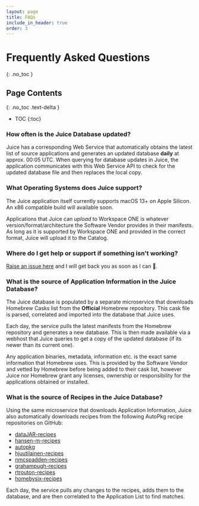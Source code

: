 ```yaml
---
layout: page
title: FAQs
include_in_header: true
order: 3
---
```


# Frequently Asked Questions
{: .no_toc }

## Page Contents
{: .no_toc .text-delta }

* TOC
{:toc}




### How often is the Juice Database updated?
Juice has a corresponding Web Service that automatically obtains the latest list of source applications and generates an updated database **daily** at approx. 00:05 UTC.
When querying for database updates in Juice, the application communicates with this Web Service API to check for the updated database file and then replaces the local copy.

### What Operating Systems does Juice support?
The Juice application itself currently supports macOS 13+ on Apple Silicon. An x86 compatible build will available soon.

Applications that Juice can *upload* to Workspace ONE is whatever version/format/architecture the Software Vendor provides in their manifests. As long as it is supported by Workspace ONE and provided in the correct format, Juice will upload it to the Catalog.  

### Where do I get help or support if something isn't working?

[Raise an issue here](https://github.com/tbwfdu/Juice/issues) and I will get back you as soon as I can 🐛.

### What is the source of Application Information in the Juice Database?

The Juice database is populated by a separate microservice that downloads Homebrew Casks list from the **Official** Homebrew repository. This cask file is parsed, correlated and imported into the database that Juice uses.

Each day, the service pulls the latest manifests from the Homebrew repository and generates a new database. This is then made available via a webhost that Juice queries to get a copy of the updated database (if its newer than its current one).

Any application binaries, metadata, information etc. is the exact same information that Homebrew uses. This is provided by the Software Vendor and vetted by Homebrew before being added to their cask list, however Juice nor Homebrew grant any licenses, ownership or responsibility for the applications obtained or installed.

### What is the source of Recipes in the Juice Database?

Using the same microservice that downloads Application Information, Juice also automatically downloads recipes from the following AutoPkg recipe repositories on GitHub:

- [dataJAR-recipes](https://github.com/autopkg/dataJAR-recipes)
- [hansen-m-recipes](https://github.com/autopkg/hansen-m-recipes)
- [autopkg](https://github.com/autopkg/recipes)
- [hjuutilainen-recipes](https://github.com/autopkg/hjuutilainen-recipes)
- [nmcspadden-recipes](https://github.com/autopkg/nmcspadden-recipes)
- [grahampugh-recipes](https://github.com/autopkg/grahampugh-recipes)
- [rtrouton-recipes](https://github.com/autopkg/rtrouton-recipes)
- [homebysix-recipes](https://github.com/autopkg/homebysix-recipes)

Each day, the service pulls any changes to the recipes, adds them to the database, and are then correlated to the Application List to find matches.